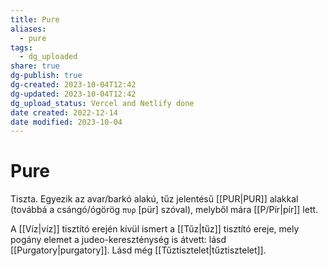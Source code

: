 ```yaml
---
title: Pure
aliases:
  - pure
tags:
  - dg_uploaded
share: true
dg-publish: true
dg-created: 2023-10-04T12:42
dg-updated: 2023-10-04T12:42
dg_upload_status: Vercel and Netlify done
date created: 2022-12-14
date modified: 2023-10-04
---
```


# Pure

Tiszta. Egyezik az avar/barkó alakú, tűz jelentésű [[PUR\|PUR]] alakkal (továbbá a csángó/ógörög `πυρ` \[pür\] szóval), melyből mára [[P/Pír\|pír]] lett.  

A [[Víz\|víz]] tisztító erején kívül ismert a [[Tűz\|tűz]] tisztító ereje, mely pogány elemet a judeo-kereszténység is átvett: lásd [[Purgatory\|purgatory]]. Lásd még [[Tűztisztelet\|tűztisztelet]].  